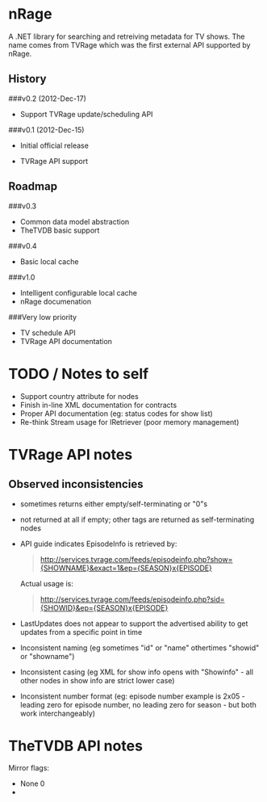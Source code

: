 nRage
===========

A .NET library for searching and retreiving metadata for TV shows. The name comes from TVRage which was the first external API supported by nRage.

History
-------

###v0.2 (2012-Dec-17)
+ Support TVRage update/scheduling API

###v0.1 (2012-Dec-15)
+ Initial official release
* TVRage API support

Roadmap
-------

###v0.3
+ Common data model abstraction
+ TheTVDB basic support

###v0.4
+ Basic local cache 

###v1.0
+ Intelligent configurable local cache
+ nRage documenation

###Very low priority
+ TV schedule API
+ TVRage API documentation 

TODO / Notes to self
====================

* Support country attribute for <network> nodes
* Finish in-line XML documentation for contracts
* Proper API documentation (eg: status codes for show list)
* Re-think Stream usage for IRetriever (poor memory management)

TVRage API notes
================

Observed inconsistencies
------------------------

* <ended> sometimes returns either empty/self-terminating or "0"s
* <AKAs> not returned at all if empty; other tags are returned as self-terminating nodes
* API guide indicates EpisodeInfo is retrieved by:

    > http://services.tvrage.com/feeds/episodeinfo.php?show={SHOWNAME}&exact=1&ep={SEASON}x{EPISODE}

  Actual usage is:

    > http://services.tvrage.com/feeds/episodeinfo.php?sid={SHOWID}&ep={SEASON}x{EPISODE}

* LastUpdates does not appear to support the advertised ability to get updates from a specific point in time
* Inconsistent naming (eg sometimes "id" or "name" othertimes "showid" or "showname")
* Inconsistent casing (eg XML for show info opens with "Showinfo" - all other nodes in show info are strict lower case)
* Inconsistent number format (eg: episode number example is 2x05 - leading zero for episode number, no leading zero for season - but both work interchangeably)

TheTVDB API notes
================

Mirror flags:
* None 0
* 